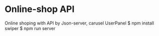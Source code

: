 # Online-shop API
 Online shoping with API by Json-server, carusel UserPanel 
$ npm install swiper
$ npm run server
